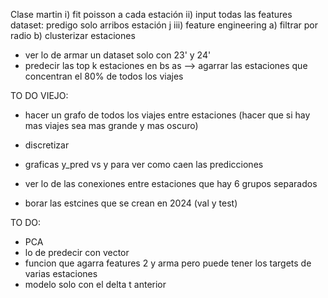 Clase martin
i) fit poisson a cada estación
ii) input todas las features dataset: predigo solo arribos estación j
iii) feature engineering
    a) filtrar por radio
    b) clusterizar estaciones

- ver lo de armar un dataset solo con 23' y 24'
- predecir las top k estaciones en bs as --> agarrar las estaciones que concentran el 80% de todos los viajes

TO DO VIEJO:
- hacer un grafo de todos los viajes entre estaciones (hacer que si hay mas viajes sea mas grande y mas oscuro)
- discretizar
- graficas y_pred vs y para ver como caen las predicciones
- ver lo de las conexiones entre estaciones que hay 6 grupos separados

- borar las estcines que se crean en 2024 (val y test)

TO DO:
- PCA
- lo de predecir con vector
- funcion que agarra features 2 y arma pero puede tener los targets de varias estaciones
- modelo solo con el delta t anterior
